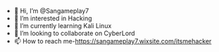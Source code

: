 - 👋 Hi, I’m @Sangameplay7
- 👀 I’m interested in Hacking
- 🌱 I’m currently learning Kali Linux
- 💞️ I’m looking to collaborate on CyberLord
- 📫 How to reach me-https://sangameplay7.wixsite.com/itsmehacker

<!---
Sangameplay7/Sangameplay7 is a ✨ special ✨ repository because its `README.md` (this file) appears on your GitHub profile.
You can click the Preview link to take a look at your changes.
--->

